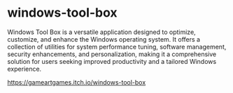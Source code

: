 # windows-tool-box
  
​Windows Tool Box is a versatile application designed to optimize, customize, and enhance the Windows operating system. It offers a collection of utilities for system performance tuning, software management, security enhancements, and personalization, making it a comprehensive solution for users seeking improved productivity and a tailored Windows experience.

https://gameartgames.itch.io/windows-tool-box
